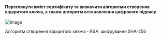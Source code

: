 #### Переглянути вміст сертифікату та визначити алгоритми створення відкритого ключа, а також алгоритм встановлення цифрового підпису

![image](https://user-images.githubusercontent.com/58373600/208627713-dbb82fff-75bb-42cd-8a9a-a9c48196c3fa.png)

Алгоритм створення відкритого ключа - RSA, шифрування SHA-256
